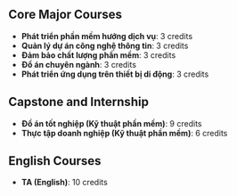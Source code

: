 ## Core Major Courses
- **Phát triển phần mềm hướng dịch vụ**: 3 credits  
- **Quản lý dự án công nghệ thông tin**: 3 credits  
- **Đảm bảo chất lượng phần mềm**: 3 credits  
- **Đồ án chuyên ngành**: 3 credits  
- **Phát triển ứng dụng trên thiết bị di động**: 3 credits  

## Capstone and Internship
- **Đồ án tốt nghiệp (Kỹ thuật phần mềm)**: 9 credits  
- **Thực tập doanh nghiệp (Kỹ thuật phần mềm)**: 6 credits  

## English Courses
- **TA (English)**: 10 credits  